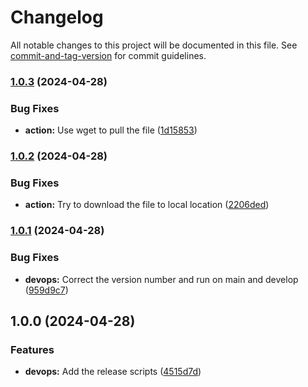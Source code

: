 # Changelog

All notable changes to this project will be documented in this file. See [commit-and-tag-version](https://github.com/absolute-version/commit-and-tag-version) for commit guidelines.

### [1.0.3](https://github.com/kerren/setup-dockem/compare/v1.0.2...v1.0.3) (2024-04-28)


### Bug Fixes

* **action:** Use wget to pull the file ([1d15853](https://github.com/kerren/setup-dockem/commit/1d15853c22c9d332d8fedcd67175192f79994bb9))

### [1.0.2](https://github.com/kerren/setup-dockem/compare/v1.0.1...v1.0.2) (2024-04-28)


### Bug Fixes

* **action:** Try to download the file to local location ([2206ded](https://github.com/kerren/setup-dockem/commit/2206dedfcefdf55d8fbf115819ac594a35f44764))

### [1.0.1](https://github.com/kerren/setup-dockem/compare/v1.0.0...v1.0.1) (2024-04-28)


### Bug Fixes

* **devops:** Correct the version number and run on main and develop ([959d9c7](https://github.com/kerren/setup-dockem/commit/959d9c7cdef53860ba68a9aac10b3f6334a0ef52))

## 1.0.0 (2024-04-28)


### Features

* **devops:** Add the release scripts ([4515d7d](https://github.com/kerren/setup-dockem/commit/4515d7db94531adf8d20041d7aeaf6977642b37a))
